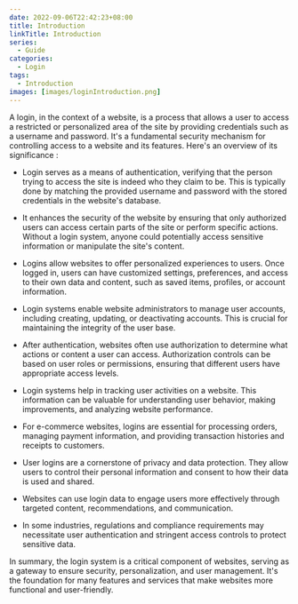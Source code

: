 ```yaml
---
date: 2022-09-06T22:42:23+08:00
title: Introduction
linkTitle: Introduction
series: 
  - Guide
categories:
  - Login
tags:
  - Introduction
images: [images/loginIntroduction.png]
---
```


A login, in the context of a website, is a process that allows a user to access a restricted or personalized area of the site by providing credentials such as a username and password. It's a fundamental security mechanism for controlling access to a website and its features. Here's an overview of its significance : 

- Login serves as a means of authentication, verifying that the person trying to access the site is indeed who they claim to be. This is typically done by matching the provided username and password with the stored credentials in the website's database.

- It enhances the security of the website by ensuring that only authorized users can access certain parts of the site or perform specific actions. Without a login system, anyone could potentially access sensitive information or manipulate the site's content.

- Logins allow websites to offer personalized experiences to users. Once logged in, users can have customized settings, preferences, and access to their own data and content, such as saved items, profiles, or account information.

- Login systems enable website administrators to manage user accounts, including creating, updating, or deactivating accounts. This is crucial for maintaining the integrity of the user base.

- After authentication, websites often use authorization to determine what actions or content a user can access. Authorization controls can be based on user roles or permissions, ensuring that different users have appropriate access levels.

- Login systems help in tracking user activities on a website. This information can be valuable for understanding user behavior, making improvements, and analyzing website performance.

- For e-commerce websites, logins are essential for processing orders, managing payment information, and providing transaction histories and receipts to customers.

- User logins are a cornerstone of privacy and data protection. They allow users to control their personal information and consent to how their data is used and shared.

- Websites can use login data to engage users more effectively through targeted content, recommendations, and communication.

- In some industries, regulations and compliance requirements may necessitate user authentication and stringent access controls to protect sensitive data.

In summary, the login system is a critical component of websites, serving as a gateway to ensure security, personalization, and user management. It's the foundation for many features and services that make websites more functional and user-friendly.
